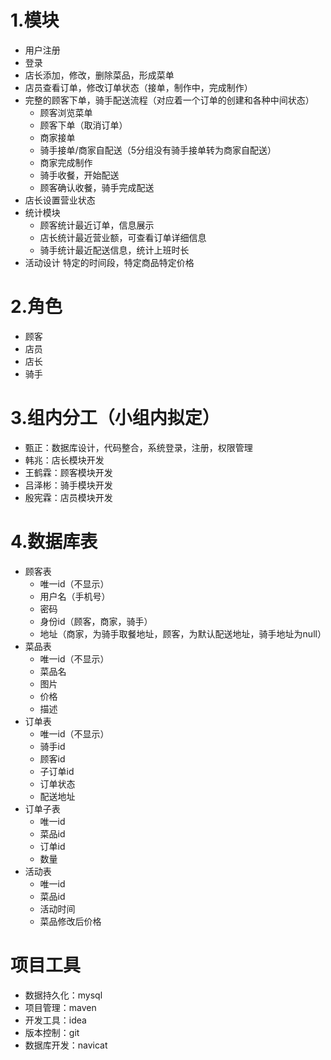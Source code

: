 # 1.模块
* 用户注册
* 登录
* 店长添加，修改，删除菜品，形成菜单
* 店员查看订单，修改订单状态（接单，制作中，完成制作）
* 完整的顾客下单，骑手配送流程（对应着一个订单的创建和各种中间状态）
    * 顾客浏览菜单
    * 顾客下单（取消订单）
    * 商家接单
    * 骑手接单/商家自配送（5分组没有骑手接单转为商家自配送）
    * 商家完成制作
    * 骑手收餐，开始配送
    * 顾客确认收餐，骑手完成配送
* 店长设置营业状态
* 统计模块
    * 顾客统计最近订单，信息展示
    * 店长统计最近营业额，可查看订单详细信息
    * 骑手统计最近配送信息，统计上班时长
* 活动设计
    特定的时间段，特定商品特定价格
# 2.角色
* 顾客 
* 店员
* 店长
* 骑手 
# 3.组内分工（小组内拟定）
* 甄正：数据库设计，代码整合，系统登录，注册，权限管理
* 韩兆：店长模块开发
* 王鹤霖：顾客模块开发
* 吕泽彬：骑手模块开发
* 殷宪霖：店员模块开发

# 4.数据库表
* 顾客表
    * 唯一id（不显示）
    * 用户名（手机号）
    * 密码
    * 身份id（顾客，商家，骑手）
    * 地址（商家，为骑手取餐地址，顾客，为默认配送地址，骑手地址为null）
* 菜品表
    * 唯一id（不显示）
    * 菜品名
    * 图片
    * 价格
    * 描述
* 订单表
    * 唯一id（不显示）
    * 骑手id
    * 顾客id
    * 子订单id
    * 订单状态
    * 配送地址
* 订单子表
    * 唯一id
    * 菜品id
    * 订单id
    * 数量
* 活动表
    * 唯一id
    * 菜品id
    * 活动时间
    * 菜品修改后价格

# 项目工具
* 数据持久化：mysql
* 项目管理：maven
* 开发工具：idea
* 版本控制：git
* 数据库开发：navicat

